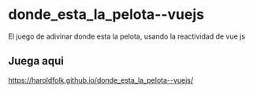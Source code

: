 # donde_esta_la_pelota--vuejs
El juego de adivinar donde esta la pelota, usando la reactividad de vue js
## Juega aqui
https://haroldfolk.github.io/donde_esta_la_pelota--vuejs/
